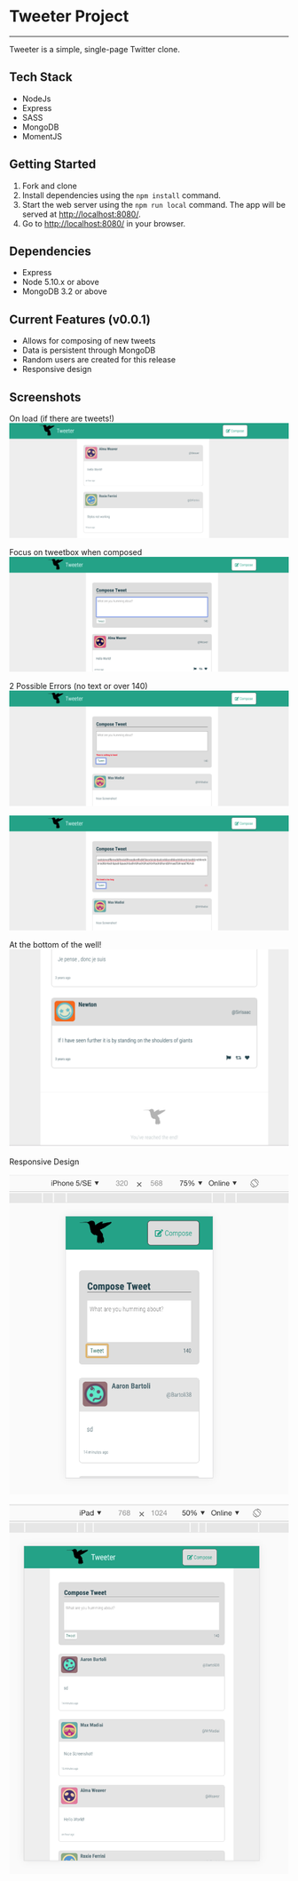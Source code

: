 # Tweeter Project
---
Tweeter is a simple, single-page Twitter clone.

## Tech Stack
- NodeJs
- Express
- SASS
- MongoDB
- MomentJS


## Getting Started

1. Fork and clone 
2. Install dependencies using the `npm install` command.
3. Start the web server using the `npm run local` command. The app will be served at <http://localhost:8080/>.
4. Go to <http://localhost:8080/> in your browser.

## Dependencies
- Express
- Node 5.10.x or above
- MongoDB 3.2 or above

## Current Features (v0.0.1)
- Allows for composing of new tweets
- Data is persistent through MongoDB
- Random users are created for this release
- Responsive design

## Screenshots
On load (if there are tweets!)
!["startup"](https://github.com/tkoriginal/tweeter/blob/master/docs/Start-up.png?raw=true)


Focus on tweetbox when composed
!["tweet-box"](https://github.com/tkoriginal/tweeter/blob/master/docs/Tweet-box.png?raw=true)


2 Possible Errors (no text or over 140)
!["no text"](https://github.com/tkoriginal/tweeter/blob/master/docs/Error-1.png?raw=true)

!["too much test"](https://github.com/tkoriginal/tweeter/blob/master/docs/Error-2.png?raw=true)


At the bottom of the well!
!["Once all the tweets run out"](https://github.com/tkoriginal/tweeter/blob/master/docs/End-of-tweets.png?raw=true)

Responsive Design

!["iPhone 5"](https://github.com/tkoriginal/tweeter/blob/master/docs/Responsive-design-1.png?raw=true)

!["iPad"](https://github.com/tkoriginal/tweeter/blob/master/docs/Responsive-design-2.png?raw=true)
